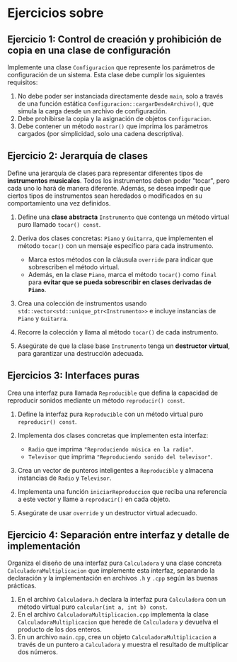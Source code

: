# Ejercicios sobre 

## Ejercicio 1: Control de creación y prohibición de copia en una clase de configuración

Implemente una clase `Configuracion` que represente los parámetros de configuración de un sistema. Esta clase debe cumplir los siguientes requisitos:

1. No debe poder ser instanciada directamente desde `main`, solo a través de una función estática `Configuracion::cargarDesdeArchivo()`, que simula la carga desde un archivo de configuración.
2. Debe prohibirse la copia y la asignación de objetos `Configuracion`.
3. Debe contener un método `mostrar()` que imprima los parámetros cargados (por simplicidad, solo una cadena descriptiva).

## Ejercicio 2: Jerarquía de clases

Define una jerarquía de clases para representar diferentes tipos de **instrumentos musicales**. Todos los instrumentos deben poder "tocar", pero cada uno lo hará de manera diferente. Además, se desea impedir que ciertos tipos de instrumentos sean heredados o modificados en su comportamiento una vez definidos.

1. Define una **clase abstracta** `Instrumento` que contenga un método virtual puro llamado `tocar() const`.
2. Deriva dos clases concretas: `Piano` y `Guitarra`, que implementen el método `tocar()` con un mensaje específico para cada instrumento.

   * Marca estos métodos con la cláusula `override` para indicar que sobrescriben el método virtual.
   * Además, en la clase `Piano`, marca el método `tocar()` como `final` para **evitar que se pueda sobrescribir en clases derivadas de `Piano`**.
3. Crea una colección de instrumentos usando `std::vector<std::unique_ptr<Instrumento>>` e incluye instancias de `Piano` y `Guitarra`.
4. Recorre la colección y llama al método `tocar()` de cada instrumento.
5. Asegúrate de que la clase base `Instrumento` tenga un **destructor virtual**, para garantizar una destrucción adecuada.

## Ejercicios 3: Interfaces puras

Crea una interfaz pura llamada `Reproducible` que defina la capacidad de reproducir sonidos mediante un método `reproducir() const`.

1. Define la interfaz pura `Reproducible` con un método virtual puro `reproducir() const`.
2. Implementa dos clases concretas que implementen esta interfaz:

   * `Radio` que imprima `"Reproduciendo música en la radio"`.
   * `Televisor` que imprima `"Reproduciendo sonido del televisor"`.
3. Crea un vector de punteros inteligentes a `Reproducible` y almacena instancias de `Radio` y `Televisor`.
4. Implementa una función `iniciarReproduccion` que reciba una referencia a este vector y llame a `reproducir()` en cada objeto.
5. Asegúrate de usar `override` y un destructor virtual adecuado.

## Ejercicio 4: Separación entre interfaz y detalle de implementación

Organiza el diseño de una interfaz pura `Calculadora` y una clase concreta `CalculadoraMultiplicacion` que implemente esta interfaz, separando la declaración y la implementación en archivos `.h` y `.cpp` según las buenas prácticas.

1. En el archivo `Calculadora.h` declara la interfaz pura `Calculadora` con un método virtual puro `calcular(int a, int b) const`.
2. En el archivo `CalculadoraMultiplicacion.cpp` implementa la clase `CalculadoraMultiplicacion` que herede de `Calculadora` y devuelva el producto de los dos enteros.
3. En un archivo `main.cpp`, crea un objeto `CalculadoraMultiplicacion` a través de un puntero a `Calculadora` y muestra el resultado de multiplicar dos números.

